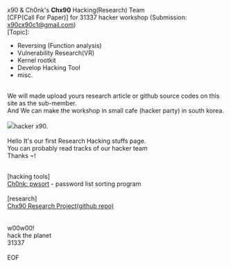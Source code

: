 x90 & Ch0nk's <b>Chx90</b> Hacking(Research) Team<br>
[CFP(Call For Paper)] for 31337 hacker workshop (Submission: x90cx90c1@gmail.com)<br>
[Topic]:
- Reversing (Function analysis)<br>
- Vulnerability Research(VR)<br>
- Kernel rootkit<br>
- Develop Hacking Tool
- misc.<br><br>

We will made upload yours research article or github source codes on this site as the sub-member.<br>
And We can make the workshop in small cafe (hacker party) in south korea.<br>
<br>
<img src="https://pbs.twimg.com/profile_images/1414501497128198144/RHWndNBN_400x400.jpg">hacker x90.<br><br>
Hello It's our first Research Hacking stuffs page.<br>
You can probably read tracks of our hacker team<br>
Thanks ~!<br>
<br>

[hacking tools]<br>
<a href="https://github.com/haconehack/pwsort">Ch0nk: pwsort</a> - password list sorting program<br><br>
[research]<br>
<a href="https://github.com/haconehack/repo_Chx90">Chx90 Research Project(github repo)</a><br>
<br>
<br>
w00w00!<br>
hack the planet<br>
31337<br>
<br>
EOF
